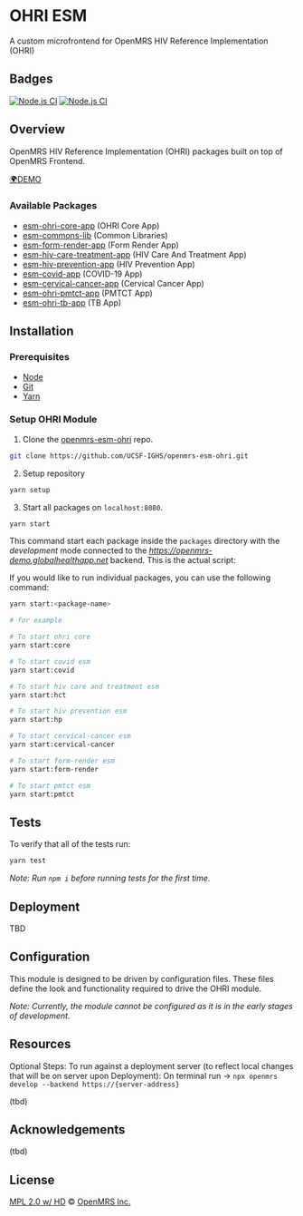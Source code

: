 # OHRI ESM

A custom microfrontend for OpenMRS HIV Reference Implementation (OHRI)
## Badges
[![Node.js CI](https://github.com/UCSF-IGHS/openmrs-esm-ohri/actions/workflows/node.js.yml/badge.svg?branch=dev)](https://github.com/UCSF-IGHS/openmrs-esm-ohri/actions/workflows/node.js.yml)
[![Node.js CI](https://github.com/UCSF-IGHS/openmrs-esm-ohri/actions/workflows/node.js.yml/badge.svg?branch=master)](https://github.com/UCSF-IGHS/openmrs-esm-ohri/actions/workflows/node.js.yml)

## Overview

OpenMRS HIV Reference Implementation (OHRI) packages built on top of OpenMRS Frontend.

[🌍DEMO](https://openmrs-demo.globalhealthapp.net/openmrs/spa)

### Available Packages

- [esm-ohri-core-app](https://github.com/UCSF-IGHS/openmrs-esm-ohri/tree/master/packages/esm-ohri-core-app) (OHRI Core App)
- [esm-commons-lib](https://github.com/UCSF-IGHS/openmrs-esm-ohri/tree/master/packages/esm-commons-lib) (Common Libraries)
- [esm-form-render-app](https://github.com/UCSF-IGHS/openmrs-esm-ohri/tree/master/packages/esm-form-render-app) (Form Render App)
- [esm-hiv-care-treatment-app](https://github.com/UCSF-IGHS/openmrs-esm-ohri/tree/master/packages/esm-hiv-care-treatment-app) (HIV Care And Treatment App)
- [esm-hiv-prevention-app](https://github.com/UCSF-IGHS/openmrs-esm-ohri/tree/master/packages/esm-hiv-prevention-app) (HIV Prevention App)
- [esm-covid-app](https://github.com/UCSF-IGHS/openmrs-esm-ohri/tree/master/packages/esm-covid-app) (COVID-19 App)
- [esm-cervical-cancer-app](https://github.com/UCSF-IGHS/openmrs-esm-ohri/tree/master/packages/esm-cervical-cancer-app) (Cervical Cancer App)
- [esm-ohri-pmtct-app](https://github.com/UCSF-IGHS/openmrs-esm-ohri/tree/master/packages/esm-ohri-pmtct-app) (PMTCT App)
- [esm-ohri-tb-app](https://github.com/UCSF-IGHS/openmrs-esm-ohri/tree/master/packages/esm-tb-app) (TB App)

## Installation

### Prerequisites

* [Node](https://nodejs.org/en/download/)
* [Git](https://git-scm.com/downloads)
* [Yarn](https://yarnpkg.com)

### Setup OHRI Module

1. Clone the [openmrs-esm-ohri](https://github.com/UCSF-IGHS/openmrs-esm-ohri) repo.

```sh
git clone https://github.com/UCSF-IGHS/openmrs-esm-ohri.git
```

2. Setup repository
```sh
yarn setup
```

3. Start all packages on `localhost:8080`.

```sh
yarn start
```
This command start each package inside the `packages` directory with the *development* mode connected to the *https://openmrs-demo.globalhealthapp.net* backend. This is the actual script:

If you would like to run individual packages, you can use the following command:

```sh
yarn start:<package-name>

# for example

# To start ohri core
yarn start:core

# To start covid esm
yarn start:covid

# To start hiv care and treatment esm
yarn start:hct

# To start hiv prevention esm
yarn start:hp

# To start cervical-cancer esm
yarn start:cervical-cancer

# To start form-render esm
yarn start:form-render

# To start pmtct esm
yarn start:pmtct
```

## Tests

To verify that all of the tests run:

```sh
yarn test
```

*Note: Run `npm i` before running tests for the first time.*

## Deployment

TBD

## Configuration

This module is designed to be driven by configuration files. These files define the look and functionality required to drive the OHRI module.

*Note: Currently, the module cannot be configured as it is in the early stages of development.*

## Resources
Optional Steps:
To run against a deployment server (to reflect local changes that will be on server upon Deployment):
On terminal run ->  ```npx openmrs develop --backend https://{server-address}```

(tbd)
## Acknowledgements

(tbd)
## License

[MPL 2.0 w/ HD](http://openmrs.org/license/) © [OpenMRS Inc.](http://www.openmrs.org/)
